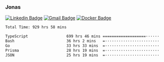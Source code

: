 ### Jonas
[![Linkedin Badge](https://img.shields.io/badge/-Jonas%20Neto-9933F7?style=flat-square&logo=Linkedin&logoColor=white&link=https://www.linkedin.com/in/jonas-nogueira-neto/)](https://www.linkedin.com/in/jonas-nogueira-neto/)
[![Gmail Badge](https://img.shields.io/badge/-nogueiraneto.jonas@gmail.com-9933F7?style=flat-square&logo=Gmail&logoColor=white&link=mailto:nogueiraneto.jonas@gmail.com)](mailto:nogueiraneto.jonas@gmail.com)
[![Docker Badge](https://img.shields.io/badge/-DockerHub-9933F7?style=flat-square&logo=Docker&logoColor=white&link=https://hub.docker.com/u/jonasssneto)](https://hub.docker.com/u/jonasssneto)


<!--START_SECTION:waka-->

```txt
Total Time: 929 hrs 58 mins

TypeScript                 699 hrs 46 mins ===================······   74.58 %
Bash                       36 hrs 2 mins   =························   03.84 %
Go                         33 hrs 33 mins  =························   03.58 %
Prisma                     28 hrs 19 mins  =························   03.02 %
JSON                       25 hrs 19 mins  =························   02.70 %
```

<!--END_SECTION:waka-->
###

